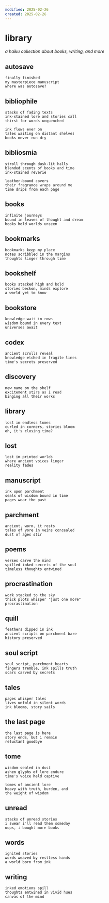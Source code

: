 ```yaml
---
modified: 2025-02-26
created: 2025-02-26
---
```

# library

_a haiku collection about books, writing, and more_

## autosave

```
finally finished
my masterpiece manuscript
where was autosave?
```

## bibliophile

```
stacks of fading texts
ink-stained lore and stories call
thirst for words unquenched

ink flows ever on
tales waiting on distant shelves
books never run dry
```

## bibliosmia

```
stroll through dusk-lit halls
blended scents of books and time
ink-stained reverie

leather-bound covers
their fragrance wraps around me
time drips from each page
```

## books

```
infinite journeys
bound in leaves of thought and dream
books hold worlds unseen
```

## bookmarks

```
bookmarks keep my place
notes scribbled in the margins
thoughts linger through time
```

## bookshelf

```
books stacked high and bold
stories beckon, minds explore
a world yet to know
```

## bookstore

```
knowledge wait in rows
wisdom bound in every text
universes await
```

## codex

```
ancient scrolls reveal
knowledge etched in fragile lines
time's secrets preserved
```

## discovery

```
new name on the shelf
excitement stirs as i read
binging all their works
```

## library

```
lost in endless tomes
curled in corners, stories bloom
oh, it's closing time?
```

## lost

```
lost in printed worlds
where ancient voices linger
reality fades
```

## manuscript

```
ink upon parchment
seals of wisdom bound in time
pages wear the past
```

## parchment

```
ancient, worn, it rests
tales of yore in veins concealed
dust of ages stir
```

## poems

```
verses carve the mind
spilled inked secrets of the soul
timeless thoughts entwined
```

## procrastination

```
work stacked to the sky
thick plots whisper "just one more"
procrastination
```

## quill

```
feathers dipped in ink
ancient scripts on parchment bare
history preserved
```

## soul script

```
soul script, parchment hearts
fingers tremble, ink spills truth
scars carved by secrets
```

## tales

```
pages whisper tales
lives unfold in silent words
ink blooms, story sails
```

## the last page

```
the last page is here
story ends, but i remain
reluctant goodbye
```

## tome

```
wisdom sealed in dust
ashen glyphs of lore endure
time's voice held captive

tomes of ancient lore
heavy with truth, burden, and
the weight of wisdom
```

## unread

```
stacks of unread stories
i swear i'll read them someday
oops, i bought more books
```

## words

```
ignited stories
words weaved by restless hands
a world born from ink
```

## writing

```
inked emotions spill
thoughts entwined in vivid hues
canvas of the mind
```
